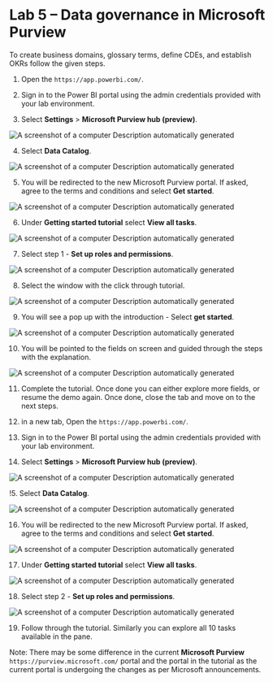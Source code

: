 # Lab 5 – Data governance in Microsoft Purview

To create business domains, glossary terms, define CDEs, and establish
OKRs follow the given steps.

1.  Open the ```https://app.powerbi.com/```.

2.  Sign in to the Power BI portal using the admin credentials
    provided with your lab environment.

3.  Select **Settings** \> **Microsoft Purview hub (preview)**.

![A screenshot of a computer Description automatically
generated](./media/image2.png)

4. Select **Data Catalog**.

![A screenshot of a computer Description automatically
generated](./media/image27.png)

5. You will be redirected to the new Microsoft Purview portal. If asked, agree to the terms and conditions and select **Get started**.

![A screenshot of a computer Description automatically
generated](./media/image28.png)
 
6. Under **Getting started tutorial** select **View all tasks**.

![A screenshot of a computer Description automatically
generated](./media/image29.png)

7. Select step 1 - **Set up roles and permissions**.

![A screenshot of a computer Description automatically
generated](./media/image3.png)

8.  Select the window with the click through tutorial.

![A screenshot of a computer Description automatically
generated](./media/image4.png)

9.  You will see a pop up with the introduction - Select **get started**.

![A screenshot of a computer Description automatically
generated](./media/image5.png)

10.  You will be pointed to the fields on screen and guided through the steps with the explanation.

![A screenshot of a computer Description automatically
generated](./media/image6.png)

11.  Complete the tutorial. Once done you can either explore more fields, or resume the demo again. Once done, close the tab and move on to the next steps.

12. in a new tab, Open the ```https://app.powerbi.com/```.

13.  Sign in to the Power BI portal using the admin credentials
    provided with your lab environment.

14.  Select **Settings** \> **Microsoft Purview hub (preview)**.

![A screenshot of a computer Description automatically
generated](./media/image2.png)

!5. Select **Data Catalog**.

![A screenshot of a computer Description automatically
generated](./media/image27.png)

16. You will be redirected to the new Microsoft Purview portal. If asked, agree to the terms and conditions and select **Get started**.

![A screenshot of a computer Description automatically
generated](./media/image28.png)
 
17. Under **Getting started tutorial** select **View all tasks**.

![A screenshot of a computer Description automatically
generated](./media/image29.png)

18. Select step 2 - **Set up roles and permissions**.

![A screenshot of a computer Description automatically
generated](./media/image7.png)

19. Follow through the tutorial. Similarly you can explore all 10 tasks available in the pane.

Note: There may be some difference in the current **Microsoft Purview** ```https://purview.microsoft.com/``` portal and the portal in the tutorial as the current portal is undergoing the changes as per Microsoft announcements.
